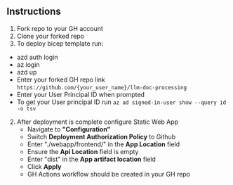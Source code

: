 ## Instructions

1. Fork repo to your GH account
2. Clone your forked repo
3. To deploy bicep template run:
- azd auth login
- az login
- azd up
- Enter your forked GH repo link `https://github.com/{your_user_name}/llm-doc-processing`
- Enter your User Principal ID when prompted
- To get your User principal ID run `az ad signed-in-user show --query id -o tsv`

2. After deployment is complete configure Static Web App
   - Navigate to **"Configuration"**
   - Switch **Deployment Authorization Policy** to Github
   - Enter "./webapp/frontend/" in the **App Location** field
   - Ensure the **Api Location** field is empty
   - Enter "dist" in the **App artifact location** field
   - Click **Apply**
   - GH Actions workflow should be created in your GH repo
